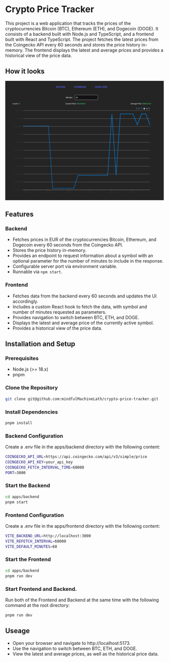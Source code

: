 # Crypto Price Tracker

This project is a web application that tracks the prices of the cryptocurrencies Bitcoin (BTC), Ethereum (ETH), and Dogecoin (DOGE). It consists of a backend built with Node.js and TypeScript, and a frontend built with React and TypeScript. The project fetches the latest prices from the Coingecko API every 60 seconds and stores the price history in-memory. The frontend displays the latest and average prices and provides a historical view of the price data.

## How it looks

![alt text](image.png)

## Features

### Backend

- Fetches prices in EUR of the cryptocurrencies Bitcoin, Ethereum, and Dogecoin every 60 seconds from the Coingecko API.
- Stores the price history in-memory.
- Provides an endpoint to request information about a symbol with an optional parameter for the number of minutes to include in the response.
- Configurable server port via environment variable.
- Runnable via `npm start`.

### Frontend

- Fetches data from the backend every 60 seconds and updates the UI accordingly.
- Includes a custom React hook to fetch the data, with symbol and number of minutes requested as parameters.
- Provides navigation to switch between BTC, ETH, and DOGE.
- Displays the latest and average price of the currently active symbol.
- Provides a historical view of the price data.

## Installation and Setup

### Prerequisites

- Node.js (>= 18.x)
- pnpm

### Clone the Repository

```sh
git clone git@github.com:mindfulMachineLath/crypto-price-tracker.git
```

### Install Dependencies

```sh
pnpm install
```

### Backend Configuration

Create a .env file in the apps/backend directory with the following content:

```sh
COINGECKO_API_URL=https://api.coingecko.com/api/v3/simple/price
COINGECKO_API_KEY=your_api_key
COINGECKO_FETCH_INTERVAL_TIME=60000
PORT=3000
```

### Start the Backend

```sh
cd apps/backend
pnpm start
```

### Frontend Configuration

Create a .env file in the apps/frontend directory with the following content:

```sh
VITE_BACKEND_URL=http://localhost:3000
VITE_REFETCH_INTERVAL=60000
VITE_DEFAULT_MINUTES=60
```

### Start the Frontend

```sh
cd apps/backend
pnpm run dev
```

### Start Frontend and Backend.

Run both of the Frontend and Backend at the same time with the following command at the root directory:

```sh
pnpm run dev
```

## Useage

- Open your browser and navigate to http://localhost:5173.
- Use the navigation to switch between BTC, ETH, and DOGE.
- View the latest and average prices, as well as the historical price data.
